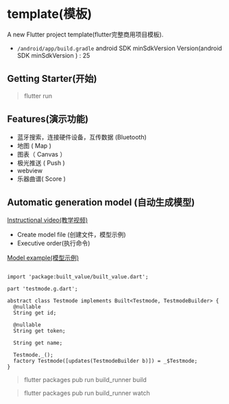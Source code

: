 # template(模板)

A new Flutter project template(flutter完整商用项目模板).

* `/android/app/build.gradle` android SDK minSdkVersion Version(android SDK minSdkVersion ) : 25

## Getting Starter(开始)

> flutter run

## Features(演示功能)

* 蓝牙搜索，连接硬件设备，互传数据 (Bluetooth)
* 地图 ( Map )
* 图表（ Canvas ）
* 极光推送 ( Push )
* webview
* 乐器曲谱( Score )

## Automatic generation model (自动生成模型)

[Instructional video(教学视频)](https://www.youtube.com/watch?v=hNbOSSgpneI)

* Create model file (创建文件，模型示例)
* Executive order(执行命令)

[Model example(模型示例)](https://www.stacksecrets.com/flutter/how-to-use-built_value-library)

```dash

import 'package:built_value/built_value.dart';

part 'testmode.g.dart';

abstract class Testmode implements Built<Testmode, TestmodeBuilder> {
  @nullable
  String get id;

  @nullable
  String get token;

  String get name;

  Testmode._();
  factory Testmode([updates(TestmodeBuilder b)]) = _$Testmode;
}
```

<!-- Project root run (项目根目录下执行命令) -->
> flutter packages pub run build_runner build
<!-- or(或者) -->
> flutter packages pub run build_runner watch

<!-- other parameter(其他参数)：  --delete-conflicting-outputs -->
